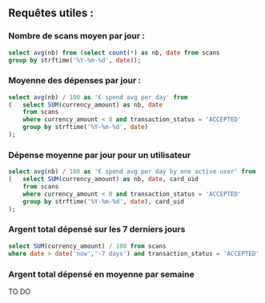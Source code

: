 ## Requêtes utiles :

### Nombre de scans moyen par jour :

```sql
select avg(nb) from (select count(*) as nb, date from scans 
group by strftime('%Y-%m-%d', date));
```

### Moyenne des dépenses par jour :

```sql
select avg(nb) / 100 as '€ spend avg per day' from 
(   select SUM(currency_amount) as nb, date 
    from scans 
    where currency_amount < 0 and transaction_status = 'ACCEPTED' 
    group by strftime('%Y-%m-%d', date)
);
```

### Dépense moyenne par jour pour un utilisateur

```sql
select avg(nb) / 100 as '€ spend avg per day by one active user' from 
(   select SUM(currency_amount) as nb, date, card_uid
    from scans 
    where currency_amount < 0 and transaction_status = 'ACCEPTED'
    group by strftime('%Y-%m-%d', date), card_uid
);
```

### Argent total dépensé sur les 7 derniers jours

```sql
select SUM(currency_amount) / 100 from scans
where date > date('now','-7 days') and transaction_status = 'ACCEPTED' and currency_amount < 0
```

### Argent total dépensé en moyenne par semaine

 TO DO
